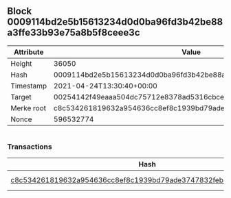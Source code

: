 ## Block 0009114bd2e5b15613234d0d0ba96fd3b42be88a3ffe33b93e75a8b5f8ceee3c

Attribute | Value
--- | ---
Height | 36050
Hash | 0009114bd2e5b15613234d0d0ba96fd3b42be88a3ffe33b93e75a8b5f8ceee3c
Timestamp | 2021-04-24T13:30:40+00:00
Target | 00254142f49eaaa504dc75712e8378ad5316cbcead634704b3734b6271167cc4
Merke root | c8c534261819632a954636cc8ef8c1939bd79ade3747832feb12418722544f42
Nonce | 596532774

```

```

### Transactions

Hash | Amount
--- | ---
[c8c534261819632a954636cc8ef8c1939bd79ade3747832feb12418722544f42](c8c534261819632a954636cc8ef8c1939bd79ade3747832feb12418722544f42.md) | 10.00000000 SKEPTI 
